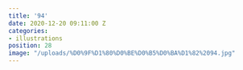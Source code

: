 ```yaml
---
title: '94'
date: 2020-12-20 09:11:00 Z
categories:
- illustrations
position: 28
image: "/uploads/%D0%9F%D1%80%D0%BE%D0%B5%D0%BA%D1%82%2094.jpg"
---
```


